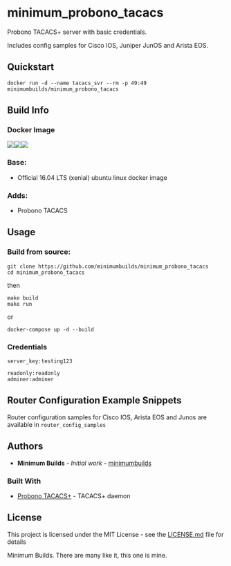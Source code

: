 # minimum_probono_tacacs

Probono TACACS+ server with basic credentials.  

Includes config samples for Cisco IOS, Juniper JunOS and Arista EOS. 

## Quickstart 
	
	docker run -d --name tacacs_svr --rm -p 49:49 minimumbuilds/minimum_probono_tacacs

## Build Info 

### Docker Image

[![](https://images.microbadger.com/badges/version/minimumbuilds/minimum_probono_tacacs:v0.0.1.svg)](https://microbadger.com/images/minimumbuilds/minimum_probono_tacacs:v0.0.1 "Get your own version badge on microbadger.com")[![](https://images.microbadger.com/badges/image/minimumbuilds/minimum_probono_tacacs:v0.0.1.svg)](https://microbadger.com/images/minimumbuilds/minimum_probono_tacacs:v0.0.1 "Get your own image badge on microbadger.com")[![](https://images.microbadger.com/badges/commit/minimumbuilds/minimum_probono_tacacs:v0.0.1.svg)](https://microbadger.com/images/minimumbuilds/minimum_probono_tacacs:v0.0.1 "Get your own commit badge on microbadger.com") 


### Base:
- Official 16.04 LTS (xenial) ubuntu linux docker image

### Adds:
- Probono TACACS

## Usage 

### Build from source:

    git clone https://github.com/minimumbuilds/minimum_probono_tacacs
    cd minimum_probono_tacacs

then

    make build
    make run

or

    docker-compose up -d --build

### Credentials

    server_key:testing123

    readonly:readonly
    adminer:adminer


## Router Configuration Example Snippets

Router configuration samples for Cisco IOS, Arista EOS and Junos are available in ``router_config_samples``

## Authors

* **Minimum Builds** - *Initial work* - [minimumbuilds](https://github.com/minimumbuilds)

### Built With

* [Probono TACACS+](http://www.pro-bono-publico.de/projects/tac_plus.html) - TACACS+ daemon

## License

This project is licensed under the MIT License - see the [LICENSE.md](LICENSE.md) file for details

Minimum Builds. There are many like it, this one is mine.
